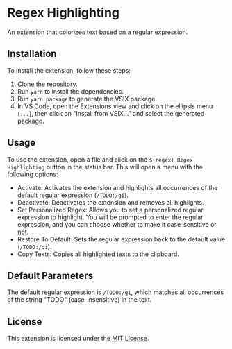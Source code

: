 # Regex Highlighting

An extension that colorizes text based on a regular expression.

## Installation

To install the extension, follow these steps:

1. Clone the repository.
2. Run `yarn` to install the dependencies.
3. Run `yarn package` to generate the VSIX package.
4. In VS Code, open the Extensions view and click on the ellipsis menu (`...`), then click on "Install from VSIX..." and select the generated package.

## Usage

To use the extension, open a file and click on the `$(regex) Regex Highlighting` button in the status bar. This will open a menu with the following options:

- Activate: Activates the extension and highlights all occurrences of the default regular expression (`/TODO:/gi`).
- Deactivate: Deactivates the extension and removes all highlights.
- Set Personalized Regex: Allows you to set a personalized regular expression to highlight. You will be prompted to enter the regular expression, and you can choose whether to make it case-sensitive or not.
- Restore To Default: Sets the regular expression back to the default value (`/TODO:/gi`).
- Copy Texts: Copies all highlighted texts to the clipboard.

## Default Parameters

The default regular expression is `/TODO:/gi`, which matches all occurrences of the string "TODO" (case-insensitive) in the text.

## License

This extension is licensed under the [MIT License](LICENSE).
